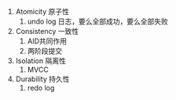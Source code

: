 1. Atomicity 原子性
	1. undo log 日志，要么全部成功，要么全部失败
2. Consistency 一致性
	1. AID共同作用
	2. 两阶段提交
3. Isolation 隔离性
	1. MVCC
4. Durability 持久性
	1. redo log